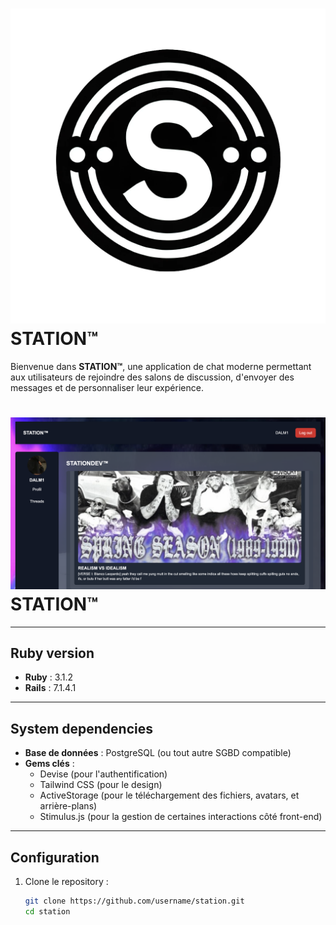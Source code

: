 # ![STATION Logo](app/assets/images/station-logo.png) STATION™

Bienvenue dans **STATION™**, une application de chat moderne permettant aux utilisateurs de rejoindre des salons de discussion, d'envoyer des messages et de personnaliser leur expérience.


# ![STATION Mockup](app/assets/images/mockup.png) STATION™
---

## Ruby version

- **Ruby** : 3.1.2
- **Rails** : 7.1.4.1

---

## System dependencies

- **Base de données** : PostgreSQL (ou tout autre SGBD compatible)
- **Gems clés** :
  - Devise (pour l'authentification)
  - Tailwind CSS (pour le design)
  - ActiveStorage (pour le téléchargement des fichiers, avatars, et arrière-plans)
  - Stimulus.js (pour la gestion de certaines interactions côté front-end)

---

## Configuration

1. Clone le repository :

   ```bash
   git clone https://github.com/username/station.git
   cd station
